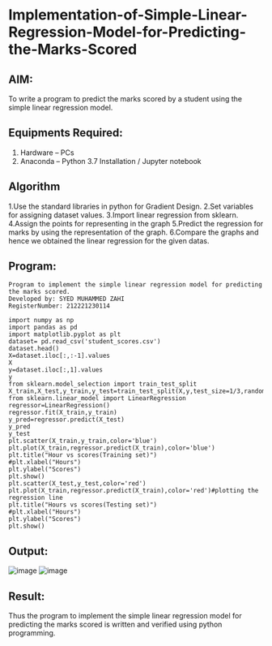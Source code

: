 # Implementation-of-Simple-Linear-Regression-Model-for-Predicting-the-Marks-Scored

## AIM:
To write a program to predict the marks scored by a student using the simple linear regression model.

## Equipments Required:
1. Hardware – PCs
2. Anaconda – Python 3.7 Installation / Jupyter notebook

## Algorithm
1.Use the standard libraries in python for Gradient Design.
2.Set variables for assigning dataset values.
3.Import linear regression from sklearn.
4.Assign the points for representing in the graph
5.Predict the regression for marks by using the representation of the graph.
6.Compare the graphs and hence we obtained the linear regression for the given datas.
## Program:
~~~
Program to implement the simple linear regression model for predicting the marks scored.
Developed by: SYED MUHAMMED ZAHI
RegisterNumber: 212221230114
~~~
~~~
import numpy as np
import pandas as pd
import matplotlib.pyplot as plt
dataset= pd.read_csv('student_scores.csv')
dataset.head()
X=dataset.iloc[:,:-1].values
X
y=dataset.iloc[:,1].values
y
from sklearn.model_selection import train_test_split
X_train,X_test,y_train,y_test=train_test_split(X,y,test_size=1/3,random_state=0)
from sklearn.linear_model import LinearRegression
regressor=LinearRegression()
regressor.fit(X_train,y_train)
y_pred=regressor.predict(X_test)
y_pred
y_test 
plt.scatter(X_train,y_train,color='blue')
plt.plot(X_train,regressor.predict(X_train),color='blue')
plt.title("Hour vs scores(Training set)")
#plt.xlabel("Hours")
plt.ylabel("Scores")
plt.show()
plt.scatter(X_test,y_test,color='red')
plt.plot(X_train,regressor.predict(X_train),color='red')#plotting the regression line
plt.title("Hours vs scores(Testing set)")
#plt.xlabel("Hours")
plt.ylabel("Scores")
plt.show()
~~~
## Output:
![image](https://user-images.githubusercontent.com/94187572/194205493-3ccf124c-594f-46f5-aaae-dd40c3580f5d.png)
![image](https://user-images.githubusercontent.com/94187572/194205654-35c5636b-2d1f-49bb-813e-64fab7bf5a29.png)


## Result:
Thus the program to implement the simple linear regression model for predicting the marks scored is written and verified using python programming.
